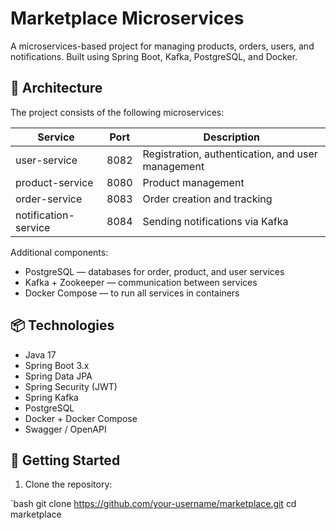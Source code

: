 # Marketplace Microservices

A microservices-based project for managing products, orders, users, and notifications. Built using Spring Boot, Kafka, PostgreSQL, and Docker.

## 🧱 Architecture

The project consists of the following microservices:

| Service              | Port | Description                                         |
|----------------------|------|-----------------------------------------------------|
| user-service         | 8082 | Registration, authentication, and user management  |
| product-service      | 8080 | Product management                                  |
| order-service        | 8083 | Order creation and tracking                         |
| notification-service | 8084 | Sending notifications via Kafka                     |

Additional components:
- PostgreSQL — databases for order, product, and user services
- Kafka + Zookeeper — communication between services
- Docker Compose — to run all services in containers

## 📦 Technologies

- Java 17
- Spring Boot 3.x
- Spring Data JPA
- Spring Security (JWT)
- Spring Kafka
- PostgreSQL
- Docker + Docker Compose
- Swagger / OpenAPI

## 🚀 Getting Started

1. Clone the repository:

`bash
git clone https://github.com/your-username/marketplace.git
cd marketplace
